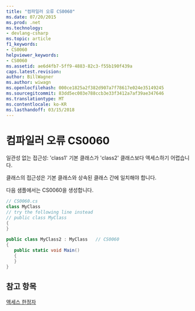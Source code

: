 ```yaml
---
title: "컴파일러 오류 CS0060"
ms.date: 07/20/2015
ms.prod: .net
ms.technology:
- devlang-csharp
ms.topic: article
f1_keywords:
- CS0060
helpviewer_keywords:
- CS0060
ms.assetid: ae6d4fb7-5ff9-4883-82c3-f55b190f439a
caps.latest.revision: 
author: BillWagner
ms.author: wiwagn
ms.openlocfilehash: 000ce1825a2f382d907a7f78617e024e35149245
ms.sourcegitcommit: 83dd5ec003e788ccb3e33f3412a7af39ae347646
ms.translationtype: MT
ms.contentlocale: ko-KR
ms.lasthandoff: 03/15/2018
---
```

# <a name="compiler-error-cs0060"></a>컴파일러 오류 CS0060
일관성 없는 접근성: 'class1' 기본 클래스가 'class2' 클래스보다 액세스하기 어렵습니다.  
  
 클래스의 접근성은 기본 클래스와 상속된 클래스 간에 일치해야 합니다.  
  
 다음 샘플에서는 CS0060을 생성합니다.  
  
```csharp  
// CS0060.cs  
class MyClass  
// try the following line instead  
// public class MyClass  
{  
}  
  
public class MyClass2 : MyClass   // CS0060  
{  
   public static void Main()  
   {  
   }  
}  
```  
  
## <a name="see-also"></a>참고 항목  
 [액세스 한정자](../../csharp/programming-guide/classes-and-structs/access-modifiers.md)
